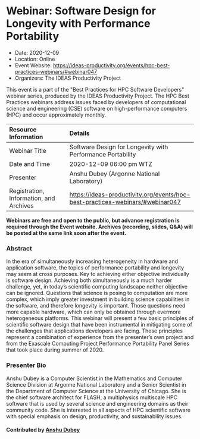 # Webinar: Software Design for Longevity with Performance Portability

- Date: 2020-12-09
- Location: Online
- Event Website: https://ideas-productivity.org/events/hpc-best-practices-webinars/#webinar047
- Organizers: The IDEAS Productivity Project
			   
This event is a part of the "Best Practices for HPC Software
Developers" webinar series, produced by the IDEAS Productivity
Project. The HPC Best Practices webinars address issues faced by
developers of computational science and engineering (CSE) software on
high-performance computers (HPC) and occur approximately monthly.

Resource Information | Details
:--- | :---			   
Webinar Title | Software Design for Longevity with Performance Portability
Date and Time | 2020-12-09 06:00 pm WTZ
Presenter | Anshu Dubey (Argonne National Laboratory)
Registration, Information, and Archives | 	<https://ideas-productivity.org/events/hpc-best-practices-webinars/#webinar047>	   

**Webinars are free and open to the public, but advance registration is required through the Event website. Archives (recording, slides, Q&A) will be posted at the same link soon after the event.**

### Abstract
<p>In the era of simultaneously increasing heterogeneity in hardware and application software, the topics of performance portability and longevity may seem at cross purposes. Key to achieving either objective individually is software design. Achieving both simultaneously is a much harder challenge, yet, in today’s scientific computing landscape neither objective can be ignored. Questions that science is posing to computation are more complex, which imply greater investment in building science capabilities in the software, and therefore longevity is important. Those questions need more capable hardware, which can only be obtained through evermore heterogeneous platforms. This webinar will present a few basic principles of scientific software design that have been instrumental in mitigating some of the challenges that applications developers are facing. These principles represent a combination of experience from the presenter’s own project and from the Exascale Computing Project Performance Portability Panel Series that took place during summer of 2020.</p>



### Presenter Bio
<p>Anshu Dubey is a Computer Scientist in the Mathematics and Computer Science Division at Argonne National Laboratory and a Senior Scientist in the Department of Computer Science at the University of Chicago. She is the chief software architect for FLASH, a multiphysics multiscale HPC software that is used by several science and engineering domains as their community code. She is interested in all aspects of HPC scientific software with special emphasis on design, productivity, and sustainability issues.</p>

    

#### Contributed by [Anshu Dubey](https://github.com/adubey64 "Anshu Dubey GitHub profile")

<!---
Publish: yes
Categories: skills
Topics: online learning
Level: 2
Prerequisites: default
Aggregate: none
--->
